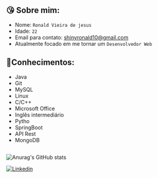 ## 😘 Sobre mim:

-   Nome:  `Ronald Vieira de jesus`
-   Idade:  `22`
-   Email para contato:  [shinyronald10@gmail.com](mailto:shinyronald10@gmail.com)
-   Atualmente focado em me tornar um  `Desenvolvedor Web`

## 🧠Conhecimentos:
-   Java
-   Git
- MySQL
- Linux
- C/C++
- Microsoft Office
- Inglês intermediário 
- Pytho
- SpringBoot
- API Rest
- MongoDB
##
![Anurag's GitHub stats](https://github-readme-stats.vercel.app/api?username=ShinyRonald&show_icons=true&theme=radical)

[![Linkedin](https://img.shields.io/badge/LinkedIn-0077B5?style=for-the-badge&logo=linkedin&logoColor=white)](https://www.linkedin.com/in/ronald-vieira-de-jesus-a845b9190/)
